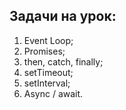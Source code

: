 ## Задачи на урок:

1. Event Loop;
2. Promises;
3. then, catch, finally;
4. setTimeout;
5. setInterval;
6. Async / await.